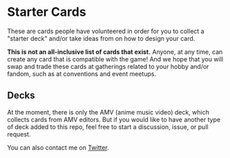 # Starter Cards
These are cards people have volunteered in order for you to collect a "starter deck" and/or take ideas from on how to design your card.

**This is not an all-inclusive list of cards that exist.** Anyone, at any time, can create any card that is compatible with the game! And we hope that you will swap and trade these cards at gatherings related to your hobby and/or fandom, such as at conventions and event meetups.

## Decks
At the moment, there is only the AMV (anime music video) deck, which collects cards from AMV editors. But if you would like to have another type of deck added to this repo, feel free to start a discussion, issue, or pull request.

You can also contact me on [Twitter](https://twitter.com/jy_den).
